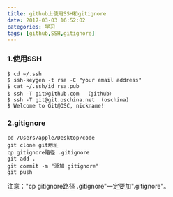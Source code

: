 ```yaml
---
title: github上使用SSH和gitignore
date: 2017-03-03 16:52:02
categories: 学习
tags: [github,SSH,gitignore]
---
```


### 1.使用SSH
``` 
$ cd ~/.ssh
$ ssh-keygen -t rsa -C "your email address"
$ cat ~/.ssh/id_rsa.pub
$ ssh -T git@github.com  （github） 
$ ssh -T git@git.oschina.net  (oschina)
$ Welcome to Git@OSC, nickname!
```

<!--more-->
### 2.gitignore
``` 
cd /Users/apple/Desktop/code
git clone git地址
cp gitignore路径 .gitignore
git add .
git commit -m "添加 gitignore"
git push
```

注意："cp gitignore路径 .gitignore"一定要加".gitignore"。
